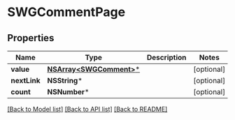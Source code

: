 # SWGCommentPage

## Properties
Name | Type | Description | Notes
------------ | ------------- | ------------- | -------------
**value** | [**NSArray&lt;SWGComment&gt;***](SWGComment.md) |  | [optional] 
**nextLink** | **NSString*** |  | [optional] 
**count** | **NSNumber*** |  | [optional] 

[[Back to Model list]](../README.md#documentation-for-models) [[Back to API list]](../README.md#documentation-for-api-endpoints) [[Back to README]](../README.md)


